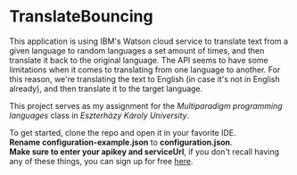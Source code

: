 # TranslateBouncing

This application is using IBM's Watson cloud service to translate text from a given language to random languages a set amount
of times, and then translate it back to the original language. The API seems to have some limitations when it comes to translating
from one language to another. For this reason, we're translating the text to English (in case it's not in English already), and then
translate it to the target language.

This project serves as my assignment for the *Multiparadigm programming languages* class in *Eszterházy Károly University*.

To get started, clone the repo and open it in your favorite IDE.  
**Rename configuration-example.json** to **configuration.json**.  
**Make sure to enter your apikey and serviceUrl**, if you don't recall having any of these things, you can sign up for free [here](https://www.ibm.com/watson/services/language-translator/).
